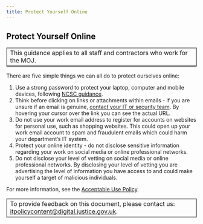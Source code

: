 ```yaml
---
title: Protect Yourself Online
---
```


## Protect Yourself Online

<table border='1'>
<tr>
<td>This guidance applies to all staff and contractors who work for the MOJ.</td>
</tr>
</table>

There are five simple things we can all do to protect ourselves online:

1. Use a strong password to protect your laptop, computer and mobile devices, following [NCSC guidance](https://www.cyberaware.gov.uk/passwords).
2. Think before clicking on links or attachments within emails - if you are unsure if an email is genuine, [contact your IT or security team](https://intranet.justice.gov.uk/guidance/security/report-a-security-incident/). By hovering your cursor over the link you can see the actual URL.
3. Do not use your work email address to register for accounts on websites for personal use, such as shopping websites. This could open up your work email account to spam and fraudulent emails which could harm your department’s IT system.
4. Protect your online identity - do not disclose sensitive information regarding your work on social media or online professional networks.
5. Do not disclose your level of vetting on social media or online professional networks. By disclosing your level of vetting you are advertising the level of information you have access to and could make yourself a target of malicious individuals.

For more information, see the [Acceptable Use Policy](https://intranet.justice.gov.uk/guidance/security/it-computer-security/ict-security-policy-framework/it-acceptable-use-policy/).

<table border='1'>
<tr>
<td>To provide feedback on this document, please contact us: <a href="mailto:itpolicycontent@digital.justice.gov.uk?subject=protect-yourself-online">itpolicycontent@digital.justice.gov.uk</a>.</td>
</tr>
</table>
